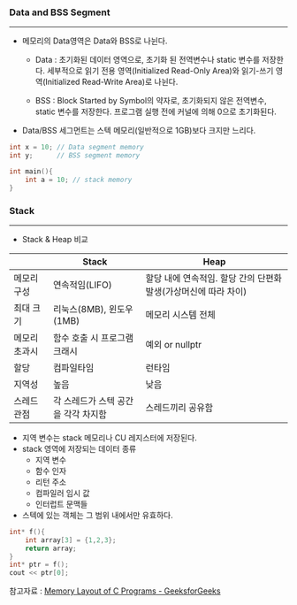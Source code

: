 
### Data and BSS Segment
---

* 메모리의 Data영역은 Data와 BSS로 나뉜다.
	* Data : 초기화된 데이터 영역으로, 초기화 된 전역변수나 static 변수를 저장한다. 세부적으로 읽기 전용 영역(Initialized Read-Only Area)와 읽기-쓰기 영역(Initialized Read-Write Area)로 나뉜다.
	
	* BSS : Block Started by Symbol의 약자로, 초기화되지 않은 전역변수, static 변수를 저장한다. 프로그램 실행 전에 커널에 의해 0으로 초기화된다.
* Data/BSS 세그먼트는 스텍 메모리(일반적으로 1GB)보다 크지만 느리다.

```cpp
int x = 10; // Data segment memory
int y;      // BSS segment memory

int main(){
	int a = 10; // stack memory
}
```


### Stack
---

* Stack & Heap 비교

|         | Stack                | Heap                                  |
| ------- | -------------------- | ------------------------------------- |
| 메모리 구성  | 연속적임(LIFO)           | 할당 내에 연속적임. 할당 간의 단편화 발생(가상머신에 따라 차이) |
| 최대 크기   | 리눅스(8MB), 윈도우(1MB)   | 메모리 시스템 전체                            |
| 메모리 초과시 | 함수 호출 시 프로그램 크래시     | 예외 or nullptr                         |
| 할당      | 컴파일타임                | 런타임                                   |
| 지역성     | 높음                   | 낮음                                    |
| 스레드 관점  | 각 스레드가 스텍 공간을 각각 차지함 | 스레드끼리 공유함                             |

* 지역 변수는 stack 메모리나 CU 레지스터에 저장된다.
* stack 영역에 저장되는 데이터 종류
	* 지역 변수
	* 함수 인자
	* 리턴 주소
	* 컴파일러 임시 값
	* 인터럽트 문맥들
* 스텍에 있는 객체는 그 범위 내에서만 유효하다.
```cpp
int* f(){
	int array[3] = {1,2,3};
	return array;
}
int* ptr = f();
cout << ptr[0];
```

참고자료 : [Memory Layout of C Programs - GeeksforGeeks](https://www.geeksforgeeks.org/memory-layout-of-c-program/)